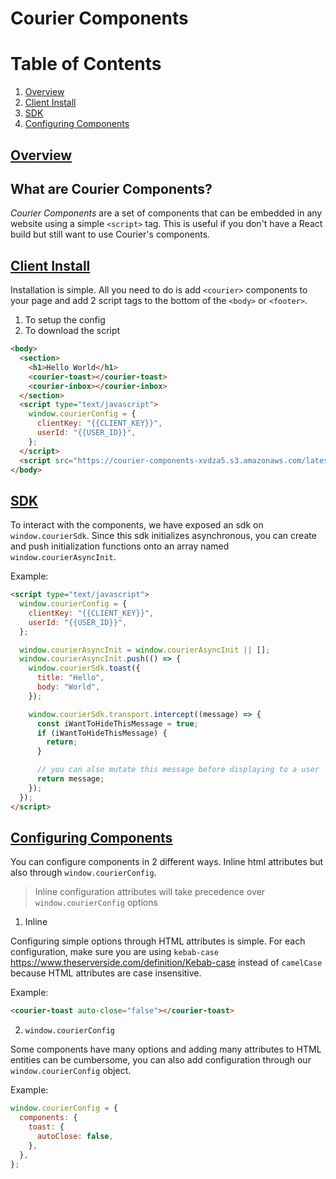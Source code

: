 # Courier Components

# Table of Contents

1. [Overview](#overview)
2. [Client Install](#client-install)
3. [SDK](#SDK)
4. [Configuring Components](#config)

## [Overview](#overview)

## What are Courier Components?

_Courier Components_ are a set of components that can be embedded in any website using a simple `<script>` tag. This is useful if you don't have a React build but still want to use Courier's components.

## [Client Install](#client-install)

Installation is simple. All you need to do is add `<courier>` components to your page and add 2 script tags to the bottom of the `<body>` or `<footer>`.

1. To setup the config
2. To download the script

```html
<body>
  <section>
    <h1>Hello World</h1>
    <courier-toast></courier-toast>
    <courier-inbox></courier-inbox>
  </section>
  <script type="text/javascript">
    window.courierConfig = {
      clientKey: "{{CLIENT_KEY}}",
      userId: "{{USER_ID}}",
    };
  </script>
  <script src="https://courier-components-xvdza5.s3.amazonaws.com/latest.js"></script>
</body>
```

## [SDK](#SDK)

To interact with the components, we have exposed an sdk on `window.courierSdk`. Since this sdk initializes asynchronous, you can create and push initialization functions onto an array named `window.courierAsyncInit`.

Example:

```html
<script type="text/javascript">
  window.courierConfig = {
    clientKey: "{{CLIENT_KEY}}",
    userId: "{{USER_ID}}",
  };

  window.courierAsyncInit = window.courierAsyncInit || [];
  window.courierAsyncInit.push(() => {
    window.courierSdk.toast({
      title: "Hello",
      body: "World",
    });

    window.courierSdk.transport.intercept((message) => {
      const iWantToHideThisMessage = true;
      if (iWantToHideThisMessage) {
        return;
      }

      // you can also mutate this message before displaying to a user
      return message;
    });
  });
</script>
```

## [Configuring Components](#config)

You can configure components in 2 different ways. Inline html attributes but also through `window.courierConfig`.

> Inline configuration attributes will take precedence over `window.courierConfig` options

1. Inline

Configuring simple options through HTML attributes is simple. For each configuration, make sure you are using `kebab-case` https://www.theserverside.com/definition/Kebab-case instead of `camelCase` because HTML attributes are case insensitive.

Example:

```html
<courier-toast auto-close="false"></courier-toast>
```

2. `window.courierConfig`

Some components have many options and adding many attributes to HTML entities can be cumbersome, you can also add configuration through our `window.courierConfig` object.

Example:

```javascript
window.courierConfig = {
  components: {
    toast: {
      autoClose: false,
    },
  },
};
```
